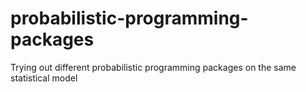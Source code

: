 # probabilistic-programming-packages
Trying out different probabilistic programming packages on the same statistical model

